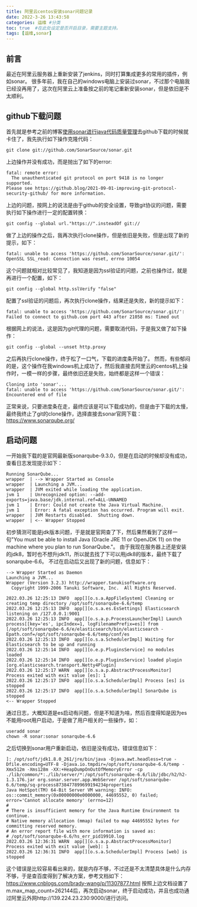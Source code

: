 ```yaml
---
title: 阿里云centos安装sonar问题记录
date: 2022-3-26 13:43:58
categories: 运维 #分类
toc: true  #在此处设定是否开启目录，需要主题支持。
tags: [运维,sonar]
---
```

## 前言
最近在阿里云服务器上重新安装了jenkins，同时打算集成更多的常用的插件，例如sonar。
很多年前，我在自己的windows电脑上安装过sonar，不过那个电脑我已经没再用了，这次在阿里云上准备按之前的笔记重新安装sonar，但是依旧是不太顺利。
<!--more-->
## github下载问题
首先就是参考之前的博客[使用sonar进行java代码质量管理](https://blog.csdn.net/tuzongxun/article/details/78280322?ops_request_misc=%257B%2522request%255Fid%2522%253A%2522164826399216780366534601%2522%252C%2522scm%2522%253A%252220140713.130102334.pc%255Fblog.%2522%257D&request_id=164826399216780366534601&biz_id=0&utm_medium=distribute.pc_search_result.none-task-blog-2~blog~first_rank_ecpm_v1~rank_v31_ecpm-1-78280322.nonecase&utm_term=sonar&spm=1018.2226.3001.4450)去github下载的时候就卡住了，我先执行如下操作克隆代码：
```
git clone git://github.com/SonarSource/sonar.git
```

上边操作并没有成功，而是抛出了如下的error:
```
fatal: remote error:
  The unauthenticated git protocol on port 9418 is no longer supported.
Please see https://github.blog/2021-09-01-improving-git-protocol-security-github/ for more information.
```

上边的问题，按网上的说法是由于github的安全设置，导致git协议的问题，需要执行如下操作进行一定的配置转换：
```
git config --global url."https://".insteadOf git://
```

做了上边的操作之后，我再次执行clone操作，但是依旧是失败，但是出现了新的提示，如下：
```
fatal: unable to access 'https://github.com/SonarSource/sonar.git/': OpenSSL SSL_read: Connection was reset, errno 10054
```

这个问题就相对比较常见了，我知道是因为ssl验证的问题，之前也操作过，就是再进行一个配置，如下：
```
git config --global http.sslVerify "false"
```

配置了ssl验证的问题后，再次执行clone操作，结果还是失败，新的提示如下：
```
fatal: unable to access 'https://github.com/SonarSource/sonar.git/': Failed to connect to github.com port 443 after 21058 ms: Timed out
```

根据网上的说法，这是因为git代理的问题，需要取消代码，于是我又做了如下操作：
```
git config --global --unset http.proxy
```

之后再执行clone操作，终于松了一口气，下载的进度条开始了。
然而，有些郁闷的是，这个操作在我windows机上成功了，然后我直接去阿里云的centos机上操作时，一模一样的步骤，最终依旧还是失败，始终都是这样一个错误：
```
Cloning into 'sonar'...
fatal: unable to access 'https://github.com/SonarSource/sonar.git/': Encountered end of file
```

正常来说，只要进度条在走，最终应该是可以下载成功的，但是由于下载的太慢，最终我终止了git的clone操作，选择直接去sonar官网下载：
https://www.sonarqube.org/

## 启动问题
一开始我下载的是官网最新版sonarqube-9.3.0，但是在启动的时候却没有成功，查看日志发现提示如下：
```
Running SonarQube...
wrapper  | --> Wrapper Started as Console
wrapper  | Launching a JVM...
wrapper  | JVM exited while loading the application.
jvm 1    | Unrecognized option: --add-exports=java.base/jdk.internal.ref=ALL-UNNAMED
jvm 1    | Error: Could not create the Java Virtual Machine.
jvm 1    | Error: A fatal exception has occurred. Program will exit.
wrapper  | JVM Restarts disabled.  Shutting down.
wrapper  | <-- Wrapper Stopped
```

初步猜测可能是jdk版本问题，于是就是官网查了下，然后果然看到了这样一句"You must be able to install Java (Oracle JRE 11 or OpenJDK 11) on the machine where you plan to run SonarQube."。
由于我现在服务器上还是安装的jdk8，暂时也不想升jdk11，所以就去找了下可以用jdk8的版本，最终下载了sonarqube-6.6。
不过在启动后又出现了新的问题，信息如下：
```
--> Wrapper Started as Daemon
Launching a JVM...
Wrapper (Version 3.2.3) http://wrapper.tanukisoftware.org
  Copyright 1999-2006 Tanuki Software, Inc.  All Rights Reserved.

2022.03.26 12:25:13 INFO  app[][o.s.a.AppFileSystem] Cleaning or creating temp directory /opt/soft/sonarqube-6.6/temp
2022.03.26 12:25:13 INFO  app[][o.s.a.es.EsSettings] Elasticsearch listening on /127.0.0.1:9001
2022.03.26 12:25:13 INFO  app[][o.s.a.p.ProcessLauncherImpl] Launch process[[key='es', ipcIndex=1, logFilenamePrefix=es]] from [/opt/soft/sonarqube-6.6/e/elasticsearch/bin/elasticsearch -Epath.conf=/opt/soft/sonarqube-6.6/temp/conf/es
2022.03.26 12:25:13 INFO  app[][o.s.a.SchedulerImpl] Waiting for Elasticsearch to be up and running
2022.03.26 12:25:14 INFO  app[][o.e.p.PluginsService] no modules loaded
2022.03.26 12:25:14 INFO  app[][o.e.p.PluginsService] loaded plugin [org.elasticsearch.transport.Netty4Plugin]
2022.03.26 12:25:17 WARN  app[][o.s.a.p.AbstractProcessMonitor] Process exited with exit value [es]: 1
2022.03.26 12:25:17 INFO  app[][o.s.a.SchedulerImpl] Process [es] is stopped
2022.03.26 12:25:17 INFO  app[][o.s.a.SchedulerImpl] SonarQube is stopped
<-- Wrapper Stopped
```

通过日志，大概知道是es启动有问题，但是不知道为啥，然后百度得知是因为es不能用root用户启动，于是做了用户相关的一些操作，如：
```
useradd sonar
chown -R sonar:sonar sonarqube-6.6
```

之后切换到sonar用户重新启动，依旧是没有成功，错误信息如下：
```
]: /opt/soft/jdk1.8.0_261/jre/bin/java -Djava.awt.headless=true -Dfile.encoding=UTF-8 -Djava.io.tmpdir=/opt/soft/sonarqube-6.6/temp -Xmx512m -Xms128m -XX:+HeapDumpOnOutOfMemoryError -cp ./lib/common/*:./lib/server/*:/opt/soft/sonarqube-6.6/lib/jdbc/h2/h2-1.3.176.jar org.sonar.server.app.WebServer /opt/soft/sonarqube-6.6/temp/sq-process8738477899699194234properties
Java HotSpot(TM) 64-Bit Server VM warning: INFO: os::commit_memory(0x00000000e0000000, 44695552, 0) failed; error='Cannot allocate memory' (errno=12)
#
# There is insufficient memory for the Java Runtime Environment to continue.
# Native memory allocation (mmap) failed to map 44695552 bytes for committing reserved memory.
# An error report file with more information is saved as:
# /opt/soft/sonarqube-6.6/hs_err_pid19910.log
2022.03.26 12:36:31 WARN  app[][o.s.a.p.AbstractProcessMonitor] Process exited with exit value [web]: 1
2022.03.26 12:36:31 INFO  app[][o.s.a.SchedulerImpl] Process [web] is stopped
```

这个错误是比较容易看出来的，就是内存不够，不过还是不太清楚具体是什么内存不够，于是查百度得到了解决方案，参考文档如下：
https://www.cnblogs.com/brady-wang/p/11307877.html
按照上边文档设置了m.max_map_count=262144后，再次启动sonar，终于启动成功，并且也成功通过阿里云外网http://139.224.23.230:9000/进行访问。
